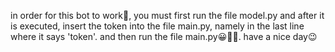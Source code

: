 in order for this bot to work🚀, you must first run the file model.py and after it is executed, insert the token into the file main.py, namely in the last line where it says 'token'. and then run the file main.py😀🤩🤩.  have a nice day😉
